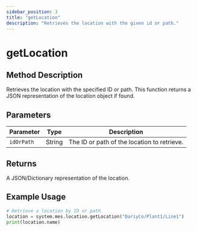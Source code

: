 ```yaml
---
sidebar_position: 3
title: "getLocation"
description: "Retrieves the location with the given id or path."
---
```


# getLocation

## Method Description

Retrieves the location with the specified ID or path. This function returns a JSON representation of the location object
if found.

## Parameters

| Parameter  | Type   | Description                                 |
|------------|--------|---------------------------------------------|
| `idOrPath` | String | The ID or path of the location to retrieve. |

## Returns

A JSON/Dictionary representation of the location.

## Example Usage

```python
# Retrieve a location by ID or path
location = system.mes.location.getLocation("DariyCo/Plant1/Line1")
print(location.name)
```
